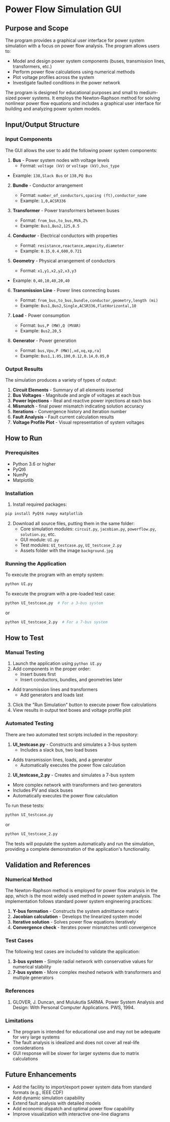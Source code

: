 # Power Flow Simulation GUI

## Purpose and Scope

The program provides a graphical user interface for power system simulation with a focus on power flow analysis. The program allows users to:

- Model and design power system components (buses, transmission lines, transformers, etc.)
- Perform power flow calculations using numerical methods
- Plot voltage profiles across the system
- Investigate faulted conditions in the power network

The program is designed for educational purposes and small to medium-sized power systems. It employs the Newton-Raphson method for solving nonlinear power flow equations and includes a graphical user interface for building and analyzing power system models.

## Input/Output Structure

### Input Components

The GUI allows the user to add the following power system components:
1. **Bus** - Power system nodes with voltage levels
   - Format: `voltage (kV)` or `voltage (kV),bus_type`
- Example: `138,Slack Bus` or `138,PQ Bus`

2. **Bundle** - Conductor arrangement
   - Format: `number_of_conductors,spacing (ft),conductor_name`
   - Example: `1,0,ACSR336`

3. **Transformer** - Power transformers between buses
   - Format: `from_bus,to_bus,MVA,Z%`
   - Example: `Bus1,Bus2,125,8.5`

4. **Conductor** - Electrical conductors with properties
   - Format: `resistance,reactance,ampacity,diameter`
   - Example: `0.15,0.4,600,0.721`

5. **Geometry** - Physical arrangement of conductors
   - Format: `x1,y1,x2,y2,x3,y3`
- Example: `0,40,10,40,20,40`

6. **Transmission Line** - Power lines connecting buses
   - Format: `from_bus,to_bus,bundle,conductor,geometry,length (mi)`
   - Example: `Bus1,Bus2,Single,ACSR336,FlatHorizontal,10`

7. **Load** - Power consumption
   - Format: `bus,P (MW),Q (MVAR)`
   - Example: `Bus2,20,5`

8. **Generator** - Power generation
   - Format: `bus,Vpu,P (MW)[,xd,xq,xp,ra]`
   - Example: `Bus1,1.05,100,0.12,0.14,0.05,0`

### Output Results

The simulation produces a variety of types of output:

1. **Circuit Elements** - Summary of all elements inserted
2. **Bus Voltages** - Magnitude and angle of voltages at each bus
3. **Power Injections** - Real and reactive power injections at each bus
4. **Mismatch** - final power mismatch indicating solution accuracy
5. **Iterations** - Convergence history and iteration number
6. **Fault Analysis** - Fault current calculation results
7. **Voltage Profile Plot** - Visual representation of system voltages

## How to Run

### Prerequisites

- Python 3.6 or higher
- PyQt6
- NumPy
- Matplotlib

### Installation

1. Install required packages:
```bash
pip install PyQt6 numpy matplotlib
```

2. Download all source files, putting them in the same folder:
   - Core simulation modules: `circuit.py`, `jacobian.py`, `powerflow.py`, `solution.py`, etc.
   - GUI module: `UI.py`
   - Test modules: `UI_testcase.py`, `UI_testcase_2.py`
   - Assets folder with the image `background.jpg`

### Running the Application

To execute the program with an empty system:
```bash
python UI.py
```

To execute the program with a pre-loaded test case:
```bash
python UI_testcase.py  # For a 3-bus system
```
or
```bash
python UI_testcase_2.py  # For a 7-bus system
```

## How to Test

### Manual Testing

1. Launch the application using `python UI.py`
2. Add components in the proper order:
   - Insert buses first
   - Insert conductors, bundles, and geometries later
- Add transmission lines and transformers
   - Add generators and loads last
3. Click the "Run Simulation" button to execute power flow calculations
4. View results in output text boxes and voltage profile plot

### Automated Testing

There are two automated test scripts included in the repository:

1. **UI_testcase.py** - Constructs and simulates a 3-bus system
   - Includes a slack bus, two load buses
- Adds transmission lines, loads, and a generator
  - Automatically executes the power flow calculation

2. **UI_testcase_2.py** - Creates and simulates a 7-bus system
  - More complex network with transformers and two generators
  - Includes PV and slack buses
  - Automatically executes the power flow calculation

To run these tests:
```bash
python UI_testcase.py
```
or
```bash
python UI_testcase_2.py
```

The tests will populate the system automatically and run the simulation, providing a complete demonstration of the application's functionality.

## Validation and References

### Numerical Method

The Newton-Raphson method is employed for power flow analysis in the app, which is the most widely used method in power system analysis. The implementation follows standard power system engineering practices:
 
1. **Y-bus formation** - Constructs the system admittance matrix
2. **Jacobian calculation** - Develops the linearized system model
3. **Iterative solution** - Solves power flow equations iteratively
4. **Convergence check** - Iterates power mismatches until convergence

### Test Cases

The following test cases are included to validate the application:

1. **3-bus system** - Simple radial network with conservative values
   for numerical stability
2. **7-bus system** - More complex meshed network with transformers and multiple generators

### References

1. GLOVER, J. Duncan, and Mulukutla SARMA. Power System Analysis and Design: With Personal Computer Applications. PWS, 1994. 

### Limitations

- The program is intended for educational use and may not be adequate for very large systems
- The fault analysis is idealized and does not cover all real-life considerations
- GUI response will be slower for larger systems due to matrix calculations

## Future Enhancements

- Add the facility to import/export power system data from standard formats (e.g., IEEE CDF)
- Add dynamic simulation capability
- Extend fault analysis with detailed models
- Add economic dispatch and optimal power flow capability
- Improve visualization with interactive one-line diagrams
